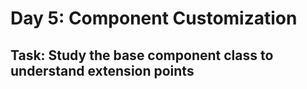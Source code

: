 # Day 5: Component Customization
## Task: Study the base component class to understand extension points
